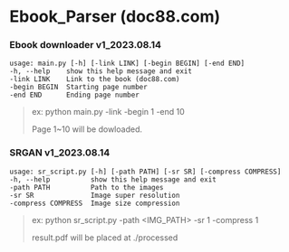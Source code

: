 # Ebook_Parser (doc88.com)
### Ebook downloader v1_2023.08.14
```
usage: main.py [-h] [-link LINK] [-begin BEGIN] [-end END]
-h, --help    show this help message and exit
-link LINK    Link to the book (doc88.com)
-begin BEGIN  Starting page number
-end END      Ending page number
```
> ex: python main.py -link <LINK> -begin 1 -end 10
> 
> Page 1~10 will be dowloaded.
### SRGAN v1_2023.08.14
```
usage: sr_script.py [-h] [-path PATH] [-sr SR] [-compress COMPRESS]
-h, --help          show this help message and exit
-path PATH          Path to the images
-sr SR              Image super resolution
-compress COMPRESS  Image size compression
```
> ex: python sr_script.py -path <IMG_PATH> -sr 1 -compress 1
> 
> result.pdf will be placed at ./processed
